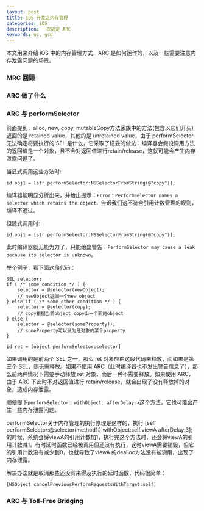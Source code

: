 ```yaml
---
layout: post
title: iOS 开发之内存管理
categories: iOS
description: 一次搞定 ARC
keywords: oc, gcd
--- 
```

本文用来介绍 iOS 中的内存管理方式，ARC 是如何运作的，以及一些需要注意内存泄露问题的场景。

### MRC 回顾

### ARC 做了什么

### ARC 与 performSelector

前面提到，alloc, new, copy, mutableCopy方法家族中的方法(包含以它们开头)返回的是 retained value，其他的是 unretained value，由于 performSelector 无法确定将要执行的 SEL 是什么，它采取了稳妥的做法：编译器会假设调用方法的返回值是一个对象，且不会对返回值进行retain/release，这就可能会产生内存泄露问题了。


当显式调用这些方法时:

```objc
id obj1 = [str performSelector:NSSelectorFromString(@"copy")];
```
编译器能明显分析出来，并给出提示：`Error：PerformSelector names a selector which retains the object。`告诉我们这不符合引用计数管理的规则，编译不通过。

但隐式调用时:
```objc
id obj1 = [str performSelector:NSSelectorFromString(@"copy")];
```
此时编译器就无能为力了，只能给出警告：`PerformSelector may cause a leak because its selector is unknown`。

举个例子，看下面这段代码：
```objc
SEL selector;
if ( /* some condition */ ) {
    selector = @selector(newObject);
    // newObject返回一个new object
} else if ( /* some other condition */ ) {
    selector = @selector(copy);
    // copy根据当前object copy出一个新的object
} else {
    selector = @selector(someProperty));
    // someProperty可以认为是对象的某个property
}
    
id ret = [object performSelector:selector]
```
如果调用的是前两个 SEL 之一，那么 ret 对象应由这段代码来释放，而如果是第三个 SEL，则无需释放。如果不使用 ARC（此时编译器也不发出警告信息了），那么前两种情况下需要手动释放 ret 对象，而后一种不需要释放。如果使用 ARC，由于 ARC 下此时不对返回值进行 retain/release，就会出现了没有释放掉的对象，造成内存泄露。

顺便提下`performSelector: withObject: afterDelay:>`这个方法，它也可能会产生一些内存泄露问题。

performSelector关于内存管理的执行原理是这样的，执行 [self performSelector:@selector(method1:) withObject:self.viewA afterDelay:3]; 的时候，系统会将viewA的引用计数加1，执行完这个方法时，还会将viewA的引用计数减1。有时延时函数已经被调用但还没有执行，这时viewA需要销毁，但它的引用计数没有减少到0，也就导致了viewA 的dealloc方法没有被调用，出现了内存泄露。

解决办法就是取消那些还没有来得及执行的延时函数，代码很简单：

```objc
[NSObject cancelPreviousPerformRequestsWithTarget:self]
```
### ARC 与 Toll-Free Bridging
